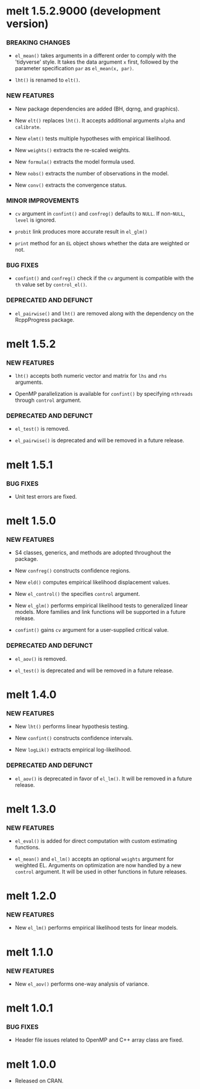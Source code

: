 # melt 1.5.2.9000 (development version)
### BREAKING CHANGES
* `el_mean()` takes arguments in a different order to comply with the 'tidyverse' style. It takes the data argument `x` first, followed by the parameter specification `par` as `el_mean(x, par)`.

* `lht()` is renamed to `elt()`. 

### NEW FEATURES
* New package dependencies are added (BH, dqrng, and graphics).

* New `elt()` replaces `lht()`. It accepts additional arguments `alpha` and `calibrate`.

* New `elmt()` tests multiple hypotheses with empirical likelihood.

* New `weights()` extracts the re-scaled weights.

* New `formula()` extracts the model formula used.

* New `nobs()` extracts the number of observations in the model.

* New `conv()` extracts the convergence status.

### MINOR IMPROVEMENTS
* `cv` argument in `confint()` and `confreg()` defaults to `NULL`. If non-`NULL`, `level` is ignored.

* `probit` link produces more accurate result in `el_glm()`

* `print` method for an `EL` object shows whether the data are weighted or not.

### BUG FIXES
* `confint()` and `confreg()` check if the `cv` argument is compatible with the `th` value set by `control_el()`.

### DEPRECATED AND DEFUNCT
* `el_pairwise()` and `lht()` are removed along with the dependency on the RcppProgress package.


# melt 1.5.2
### NEW FEATURES
* `lht()` accepts both numeric vector and matrix for `lhs` and `rhs` arguments.

* OpenMP parallelization is available for `confint()` by specifying `nthreads` through `control` argument.

### DEPRECATED AND DEFUNCT
* `el_test()` is removed.

* `el_pairwise()` is deprecated and will be removed in a future release. 


# melt 1.5.1
### BUG FIXES
* Unit test errors are fixed.


# melt 1.5.0
### NEW FEATURES
* S4 classes, generics, and methods are adopted throughout the package.

* New `confreg()` constructs confidence regions.

* New `eld()` computes empirical likelihood displacement values.

* New `el_control()` the specifies `control` argument. 

* New `el_glm()` performs empirical likelihood tests to generalized linear models. More families and link functions will be supported in a future release.

* `confint()` gains `cv` argument for a user-supplied critical value.

### DEPRECATED AND DEFUNCT
* `el_aov()` is removed. 

* `el_test()` is deprecated and will be removed in a future release. 


# melt 1.4.0
### NEW FEATURES
* New `lht()` performs linear hypothesis testing.

* New `confint()` constructs confidence intervals.

* New `logLik()` extracts empirical log-likelihood.

### DEPRECATED AND DEFUNCT
* `el_aov()` is deprecated in favor of `el_lm()`. It will be removed in a future release. 


# melt 1.3.0
### NEW FEATURES
* `el_eval()` is added for direct computation with custom estimating functions.

* `el_mean()` and `el_lm()` accepts an optional `weights` argument for weighted EL. Arguments on optimization are now handled by a new `control` argument. It will be used in other functions in future releases.


# melt 1.2.0
### NEW FEATURES
* New `el_lm()` performs empirical likelihood tests for linear models.


# melt 1.1.0
### NEW FEATURES
* New `el_aov()` performs one-way analysis of variance. 


# melt 1.0.1
### BUG FIXES
* Header file issues related to OpenMP and C++ array class are fixed.


# melt 1.0.0
* Released on CRAN.
